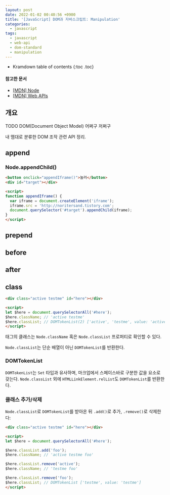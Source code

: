 ```yaml
---
layout: post
date: 2022-01-02 00:40:56 +0900
title: '[JavaScript] DOM과 자바스크립트: Manipulation'
categories:
  - javascript
tags:
  - javascript
  - web-api
  - dom-standard
  - manipulation
---
```


* Kramdown table of contents
{:toc .toc}

#### 참고한 문서

- [\[MDN\] Node](https://developer.mozilla.org/en-US/docs/Web/API/Node)
- [\[MDN\] Web APIs](https://developer.mozilla.org/en-US/docs/Web/API)


## 개요

TODO DOM(Document Object Model) 어쩌구 저쩌구

내 맴대로 분류한 DOM 조작 관련 API 정리.


## append

### Node.appendChild()

```html
<button onclick="appendIframe()">눌러</button>
<div id="target"></div>

<script>
function appendIframe() {
  var iframe = document.createElement('iframe');
  iframe.src = 'http://noritersand.tistory.com';
  document.querySelector('#target').appendChild(iframe);
}
</script>
```


## prepend


## before


## after


## class

```html
<div class="active testme" id="here"></div>

<script>
let $here = document.querySelectorAll('#here');
$here.className; // 'active testme'
$here.classList; // DOMTokenList(2) ['active', 'testme', value: 'active testme']
</script>
```

태그의 클래스는 `Node.className` 혹은 `Node.classList` 프로퍼티로 확인할 수 있다.

`Node.classList`는 단순 배열이 아닌 `DOMTokenList`를 반환한다.

### DOMTokenList

`DOMTokenList`는 `Set` 타입과 유사하며, 마크업에서 스페이스바로 구분한 값을 요소로 갖는다. `Node.classList` 외에 `HTMLLinkElement.relList`도 `DOMTokenList`를 반환한다.

### 클래스 추가/삭제

`Node.classList`로 `DOMTokenList`를 받아온 뒤 `.add()`로 추가, `.remove()`로 삭제한다:

```html
<div class="active testme" id="here"></div>

<script>
let $here = document.querySelectorAll('#here');

$here.classList.add('foo');
$here.className; // 'active testme foo'

$here.classList.remove('active');
$here.className; // 'testme foo'

$here.classList.remove('foo');
$here.classList; // DOMTokenList ['testme', value: 'testme']
</script>
```



